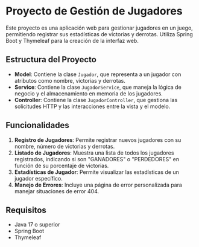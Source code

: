 # Proyecto de Gestión de Jugadores

Este proyecto es una aplicación web para gestionar jugadores en un juego, permitiendo registrar sus estadísticas de victorias y derrotas. Utiliza Spring Boot y Thymeleaf para la creación de la interfaz web.

## Estructura del Proyecto

- **Model**: Contiene la clase `Jugador`, que representa a un jugador con atributos como nombre, victorias y derrotas.
- **Service**: Contiene la clase `JugadorService`, que maneja la lógica de negocio y el almacenamiento en memoria de los jugadores.
- **Controller**: Contiene la clase `JugadorController`, que gestiona las solicitudes HTTP y las interacciones entre la vista y el modelo.

## Funcionalidades

1. **Registro de Jugadores**: Permite registrar nuevos jugadores con su nombre, número de victorias y derrotas.
2. **Listado de Jugadores**: Muestra una lista de todos los jugadores registrados, indicando si son "GANADORES" o "PERDEDORES" en función de su porcentaje de victorias.
3. **Estadísticas de Jugador**: Permite visualizar las estadísticas de un jugador específico.
4. **Manejo de Errores**: Incluye una página de error personalizada para manejar situaciones de error 404.

## Requisitos

- Java 17 o superior
- Spring Boot
- Thymeleaf
